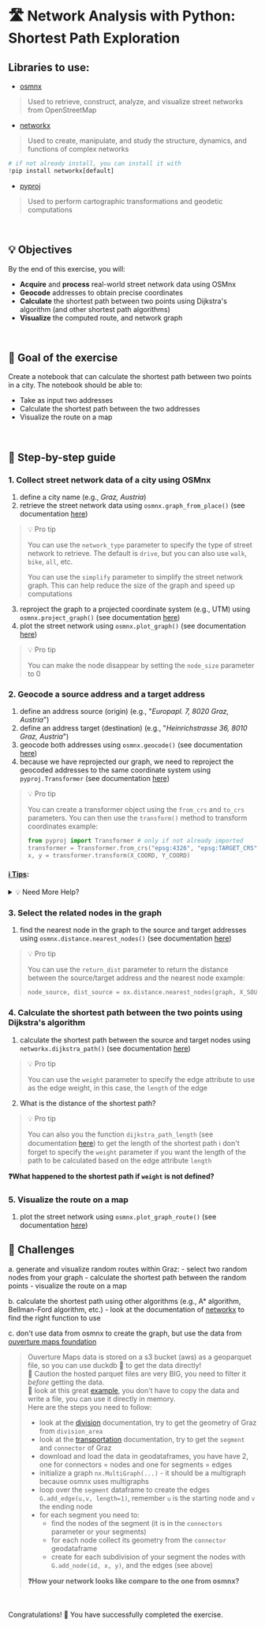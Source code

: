 # 🛣️ Network Analysis with Python: Shortest Path Exploration

## Libraries to use:

- [osmnx](https://osmnx.readthedocs.io/en/stable/user-reference.html#osmnx.geocoder.geocode)
> Used to retrieve, construct, analyze, and visualize street networks from OpenStreetMap

- [networkx](https://networkx.org/documentation/stable/index.html)
> Used to create, manipulate, and study the structure, dynamics, and functions of complex networks

```python
# if not already install, you can install it with
!pip install networkx[default]
```

- [pyproj](https://pyproj4.github.io/pyproj/stable/)
> Used to perform cartographic transformations and geodetic computations


<br>


## 💡 Objectives

By the end of this exercise, you will:

- **Acquire** and **process** real-world street network data using OSMnx
- **Geocode** addresses to obtain precise coordinates
- **Calculate** the shortest path between two points using Dijkstra's algorithm (and other shortest path algorithms)
- **Visualize** the computed route, and network graph

<br>

## 🎯 Goal of the exercise

Create a notebook that can calculate the shortest path between two points in a city. The notebook should be able to:
- Take as input two addresses
- Calculate the shortest path between the two addresses
- Visualize the route on a map

<br>

## 🛝 Step-by-step guide

### 1. **Collect street network data** of a city using OSMnx
1. define a city name (e.g., _Graz, Austria_)
2. retrieve the street network data using `osmnx.graph_from_place()` (see documentation [here](https://osmnx.readthedocs.io/en/stable/osmnx.html#osmnx.graph.graph_from_place))
> 💡 Pro tip 
>
> You can use the `network_type` parameter to specify the type of street network to retrieve. The default is `drive`, but you can also use `walk`, `bike`, `all`, etc.
>
> You can use the `simplify` parameter to simplify the street network graph. This can help reduce the size of the graph and speed up computations

3. reproject the graph to a projected coordinate system (e.g., UTM) using `osmnx.project_graph()` (see documentation [here](https://osmnx.readthedocs.io/en/stable/osmnx.html#osmnx.projection.project_graph))
4. plot the street network using `osmnx.plot_graph()` (see documentation [here](https://osmnx.readthedocs.io/en/stable/osmnx.html#osmnx.plot.plot_graph))
> 💡 Pro tip 
>
> You can make the node disappear by setting the `node_size` parameter to 0

### 2. **Geocode** a source address and a target address

1. define an address source (origin) (e.g., "_Europapl. 7, 8020 Graz, Austria_")
2. define an address target (destination) (e.g., "_Heinrichstrasse 36, 8010 Graz, Austria_")
3. geocode both addresses using `osmnx.geocode()` (see documentation [here](https://osmnx.readthedocs.io/en/stable/osmnx.html#osmnx.geocoder.geocode_to_gdf))
4. because we have reprojected our graph, we need to reproject the geocoded addresses to the same coordinate system using `pyproj.Transformer` (see documentation [here](https://pyproj4.github.io/pyproj/stable/api/transformer.html))
> 💡 Pro tip 
>
> You can create a transformer object using the `from_crs` and `to_crs` parameters. You can then use the `transform()` method to transform coordinates
> example:
> ```python
> from pyproj import Transformer # only if not already imported
> transformer = Transformer.from_crs("epsg:4326", "epsg:TARGET_CRS")
> x, y = transformer.transform(X_COORD, Y_COORD)
> ```
#### <u>ℹ️ Tips</u>:
<details>
    <summary>💡 Need More Help?</summary>
    <br>

Below is a helper function to transform coordinates from one CRS to another.
```python
from pyproj import Transformer # only if not already imported
def to_crs(x, y, target_crs, source_crs):
    transformer = Transformer.from_crs(source_crs, target_crs)
    return transformer.transform(x, y)
```

</details>

### 3. **Select** the related nodes in the graph

1. find the nearest node in the graph to the source and target addresses using `osmnx.distance.nearest_nodes()` (see documentation [here](https://osmnx.readthedocs.io/en/stable/osmnx.html#osmnx.distance.nearest_nodes))
> 💡 Pro tip 
>
> You can use the `return_dist` parameter to return the distance between the source/target address and the nearest node
> example:
> ```python
> node_source, dist_source = ox.distance.nearest_nodes(graph, X_SOURCE, Y_SOURCE, return_dist=True)
> ```

### 4. **Calculate** the shortest path between the two points using Dijkstra's algorithm

1. calculate the shortest path between the source and target nodes using `networkx.dijkstra_path()` (see documentation [here](https://networkx.org/documentation/stable/reference/algorithms/generated/networkx.algorithms.shortest_paths.weighted.dijkstra_path.html))
> 💡 Pro tip 
>
> You can use the `weight` parameter to specify the edge attribute to use as the edge weight, in this case, the `length` of the edge
2. What is the distance of the shortest path?
> 💡 Pro tip
>
> You can also you the function `dijkstra_path_length` (see documentation [here](https://networkx.org/documentation/stable/reference/algorithms/generated/networkx.algorithms.shortest_paths.weighted.dijkstra_path_length.html)) to get the length of the shortest path
> ℹ️ don't forget to specify the `weight` parameter if you want the length of the path to be calculated based on the edge attribute `length`

**❓What happened to the shortest path if `weight` is not defined?**


### 5. **Visualize** the route on a map

1. plot the street network using `osmnx.plot_graph_route()` (see documentation [here](https://osmnx.readthedocs.io/en/stable/osmnx.html#osmnx.plot.plot_graph_route))


## 🥊 Challenges
a. generate and visualize random routes within Graz: 
    - select two random nodes from your graph
    - calculate the shortest path between the random points
    - visualize the route on a map

b. calculate the shortest path using other algorithms (e.g., A* algorithm, Bellman-Ford algorithm, etc.)
    - look at the documentation of [networkx](https://networkx.org/documentation/stable/reference/algorithms/shortest_paths.html#) to find the right function to use

c. don't use data from osmnx to create the graph, but use the data from [ouverture maps foundation](https://docs.overturemaps.org/) <br>
> Ouverture Maps data is stored on a s3 bucket (aws) as a geoparquet file, so you can use duckdb 🦆 to get the data directly! <br>
> 🚧 Caution the hosted parquet files are very BIG, you need to filter it _before_ getting the data. <br>
> 👀 look at this great [example](https://docs.overturemaps.org/getting-data/duckdb/), you don't have to copy the data and write a file, you can use it directly in memory. <br>
> Here are the steps you need to follow:
> - look at the [division](https://docs.overturemaps.org/guides/divisions/) documentation, try to get the geometry of Graz from `division_area`
> - look at the [transportation](https://docs.overturemaps.org/guides/transportation/) documentation, try to get the `segment` and `connector` of Graz
> - download and load the data in geodataframes, you have have 2, one for connectors = nodes and one for segments = edges
> - initialize a graph `nx.MultiGraph(...)` - it should be a multigraph because osmnx uses multigraphs
> - loop over the `segment` dataframe to create the edges `G.add_edge(u,v, length=1)`, remember `u` is the starting node and `v` the ending node 
> - for each segment you need to: 
>     - find the nodes of the segment (it is in the `connectors` parameter or your segments)
>     - for each node collect its geometry from the `connector` geodataframe
>     - create for each subdivision of your segment the nodes with `G.add_node(id, x, y)`, and the edges (see above)
> 
> **❓How your network looks like compare to the one from osmnx?**

<br>

Congratulations! 🎉 You have successfully completed the exercise. 
